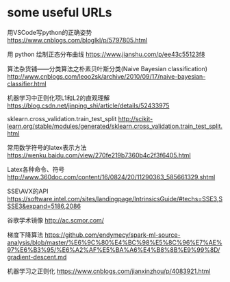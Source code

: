 # some useful URLs


用VSCode写python的正确姿势   https://www.cnblogs.com/bloglkl/p/5797805.html

用 python 绘制正态分布曲线    https://www.jianshu.com/p/ee43c55123f8

算法杂货铺——分类算法之朴素贝叶斯分类(Naive Bayesian classification)  http://www.cnblogs.com/leoo2sk/archive/2010/09/17/naive-bayesian-classifier.html

机器学习中正则化项L1和L2的直观理解 https://blog.csdn.net/jinping_shi/article/details/52433975

sklearn.cross_validation.train_test_split http://scikit-learn.org/stable/modules/generated/sklearn.cross_validation.train_test_split.html

常用数学符号的latex表示方法  https://wenku.baidu.com/view/270fe219b7360b4c2f3f6405.html

Latex各种命令、符号  http://www.360doc.com/content/16/0824/20/11290363_585661329.shtml

SSE\AVX的API   https://software.intel.com/sites/landingpage/IntrinsicsGuide/#techs=SSE3,SSSE3&expand=5186,2086

谷歌学术镜像  http://ac.scmor.com/

梯度下降算法  https://github.com/endymecy/spark-ml-source-analysis/blob/master/%E6%9C%80%E4%BC%98%E5%8C%96%E7%AE%97%E6%B3%95/%E6%A2%AF%E5%BA%A6%E4%B8%8B%E9%99%8D/gradient-descent.md

机器学习之正则化  https://www.cnblogs.com/jianxinzhou/p/4083921.html
